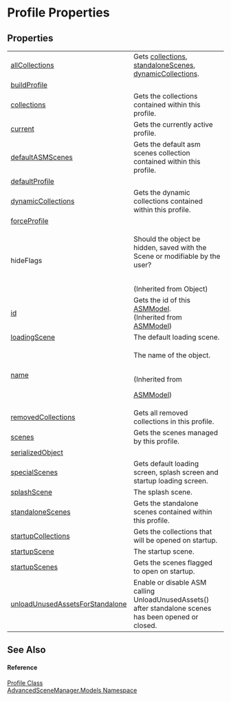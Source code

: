 # Profile Properties




## Properties
<table>
<tr>
<td><a href="P_AdvancedSceneManager_Models_Profile_allCollections.md">allCollections</a></td>
<td>Gets <a href="P_AdvancedSceneManager_Models_Profile_collections.md">collections</a>, <a href="P_AdvancedSceneManager_Models_Profile_standaloneScenes.md">standaloneScenes</a>, <a href="P_AdvancedSceneManager_Models_Profile_dynamicCollections.md">dynamicCollections</a>.</td></tr>
<tr>
<td><a href="P_AdvancedSceneManager_Models_Profile_buildProfile.md">buildProfile</a></td>
<td> </td></tr>
<tr>
<td><a href="P_AdvancedSceneManager_Models_Profile_collections.md">collections</a></td>
<td>Gets the collections contained within this profile.</td></tr>
<tr>
<td><a href="P_AdvancedSceneManager_Models_Profile_current.md">current</a></td>
<td>Gets the currently active profile.</td></tr>
<tr>
<td><a href="P_AdvancedSceneManager_Models_Profile_defaultASMScenes.md">defaultASMScenes</a></td>
<td>Gets the default asm scenes collection contained within this profile.</td></tr>
<tr>
<td><a href="P_AdvancedSceneManager_Models_Profile_defaultProfile.md">defaultProfile</a></td>
<td> </td></tr>
<tr>
<td><a href="P_AdvancedSceneManager_Models_Profile_dynamicCollections.md">dynamicCollections</a></td>
<td>Gets the dynamic collections contained within this profile.</td></tr>
<tr>
<td><a href="P_AdvancedSceneManager_Models_Profile_forceProfile.md">forceProfile</a></td>
<td> </td></tr>
<tr>
<td>hideFlags</td>
<td><p>Should the object be hidden, saved with the Scene or modifiable by the user?</p><br />(Inherited from Object)</td></tr>
<tr>
<td><a href="P_AdvancedSceneManager_Models_ASMModel_id.md">id</a></td>
<td>Gets the id of this <a href="T_AdvancedSceneManager_Models_ASMModel.md">ASMModel</a>.<br />(Inherited from <a href="T_AdvancedSceneManager_Models_ASMModel.md">ASMModel</a>)</td></tr>
<tr>
<td><a href="P_AdvancedSceneManager_Models_Profile_loadingScene.md">loadingScene</a></td>
<td>The default loading scene.</td></tr>
<tr>
<td><a href="P_AdvancedSceneManager_Models_ASMModel_name.md">name</a></td>
<td><p>The name of the object.</p><br />(Inherited from <a href="T_AdvancedSceneManager_Models_ASMModel.md">

ASMModel</a>)</td></tr>
<tr>
<td><a href="P_AdvancedSceneManager_Models_Profile_removedCollections.md">removedCollections</a></td>
<td>Gets all removed collections in this profile.</td></tr>
<tr>
<td><a href="P_AdvancedSceneManager_Models_Profile_scenes.md">scenes</a></td>
<td>Gets the scenes managed by this profile.</td></tr>
<tr>
<td><a href="P_AdvancedSceneManager_Models_Profile_serializedObject.md">serializedObject</a></td>
<td> </td></tr>
<tr>
<td><a href="P_AdvancedSceneManager_Models_Profile_specialScenes.md">specialScenes</a></td>
<td>Gets default loading screen, splash screen and startup loading screen.</td></tr>
<tr>
<td><a href="P_AdvancedSceneManager_Models_Profile_splashScene.md">splashScene</a></td>
<td>The splash scene.</td></tr>
<tr>
<td><a href="P_AdvancedSceneManager_Models_Profile_standaloneScenes.md">standaloneScenes</a></td>
<td>Gets the standalone scenes contained within this profile.</td></tr>
<tr>
<td><a href="P_AdvancedSceneManager_Models_Profile_startupCollections.md">startupCollections</a></td>
<td>Gets the collections that will be opened on startup.</td></tr>
<tr>
<td><a href="P_AdvancedSceneManager_Models_Profile_startupScene.md">startupScene</a></td>
<td>The startup scene.</td></tr>
<tr>
<td><a href="P_AdvancedSceneManager_Models_Profile_startupScenes.md">startupScenes</a></td>
<td>Gets the scenes flagged to open on startup.</td></tr>
<tr>
<td><a href="P_AdvancedSceneManager_Models_Profile_unloadUnusedAssetsForStandalone.md">unloadUnusedAssetsForStandalone</a></td>
<td>Enable or disable ASM calling UnloadUnusedAssets() after standalone scenes has been opened or closed.</td></tr>
</table>

## See Also


#### Reference
<a href="T_AdvancedSceneManager_Models_Profile.md">Profile Class</a>  
<a href="N_AdvancedSceneManager_Models.md">AdvancedSceneManager.Models Namespace</a>  
